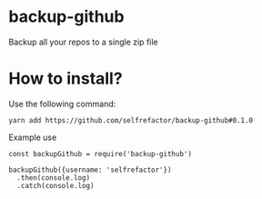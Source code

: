 # backup-github
Backup all your repos to a single zip file

# How to install?

Use the following command:

```
yarn add https://github.com/selfrefactor/backup-github#0.1.0
```

Example use

```
const backupGithub = require('backup-github')

backupGithub({username: 'selfrefactor'})
  .then(console.log)
  .catch(console.log)
```
